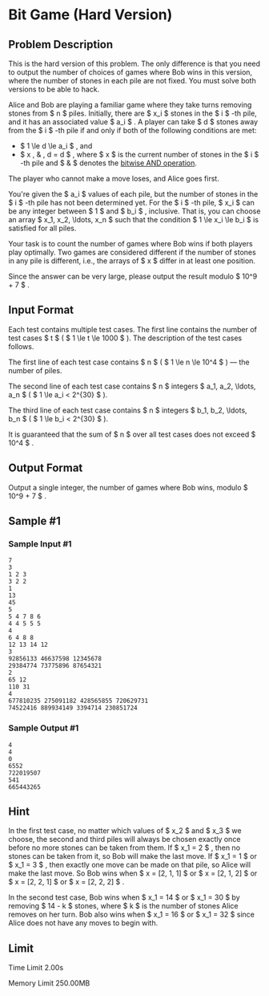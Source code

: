 # Bit Game (Hard Version)

## Problem Description

This is the hard version of this problem. The only difference is that you need to output the number of choices of games where Bob wins in this version, where the number of stones in each pile are not fixed. You must solve both versions to be able to hack.

Alice and Bob are playing a familiar game where they take turns removing stones from $ n $ piles. Initially, there are $ x_i $ stones in the $ i $ -th pile, and it has an associated value $ a_i $ . A player can take $ d $ stones away from the $ i $ -th pile if and only if both of the following conditions are met:

- $ 1 \le d \le a_i $ , and
- $ x \, \& \, d = d $ , where $ x $ is the current number of stones in the $ i $ -th pile and $ \& $ denotes the [bitwise AND operation](https://en.wikipedia.org/wiki/Bitwise_operation#AND).

The player who cannot make a move loses, and Alice goes first.

You're given the $ a_i $ values of each pile, but the number of stones in the $ i $ -th pile has not been determined yet. For the $ i $ -th pile, $ x_i $ can be any integer between $ 1 $ and $ b_i $ , inclusive. That is, you can choose an array $ x_1, x_2, \ldots, x_n $ such that the condition $ 1 \le x_i \le b_i $ is satisfied for all piles.

Your task is to count the number of games where Bob wins if both players play optimally. Two games are considered different if the number of stones in any pile is different, i.e., the arrays of $ x $ differ in at least one position.

Since the answer can be very large, please output the result modulo $ 10^9 + 7 $ .

## Input Format

Each test contains multiple test cases. The first line contains the number of test cases $ t $ ( $ 1 \le t \le 1000 $ ). The description of the test cases follows.

The first line of each test case contains $ n $ ( $ 1 \le n \le 10^4 $ ) — the number of piles.

The second line of each test case contains $ n $ integers $ a_1, a_2, \ldots, a_n $ ( $ 1 \le a_i < 2^{30} $ ).

The third line of each test case contains $ n $ integers $ b_1, b_2, \ldots, b_n $ ( $ 1 \le b_i < 2^{30} $ ).

It is guaranteed that the sum of $ n $ over all test cases does not exceed $ 10^4 $ .

## Output Format

Output a single integer, the number of games where Bob wins, modulo $ 10^9 + 7 $ .

## Sample #1

### Sample Input #1

```
7
3
1 2 3
3 2 2
1
13
45
5
5 4 7 8 6
4 4 5 5 5
4
6 4 8 8
12 13 14 12
3
92856133 46637598 12345678
29384774 73775896 87654321
2
65 12
110 31
4
677810235 275091182 428565855 720629731
74522416 889934149 3394714 230851724
```

### Sample Output #1

```
4
4
0
6552
722019507
541
665443265
```

## Hint

In the first test case, no matter which values of $ x_2 $ and $ x_3 $ we choose, the second and third piles will always be chosen exactly once before no more stones can be taken from them. If $ x_1 = 2 $ , then no stones can be taken from it, so Bob will make the last move. If $ x_1 = 1 $ or $ x_1 = 3 $ , then exactly one move can be made on that pile, so Alice will make the last move. So Bob wins when $ x = [2, 1, 1] $ or $ x = [2, 1, 2] $ or $ x = [2, 2, 1] $ or $ x = [2, 2, 2] $ .

In the second test case, Bob wins when $ x_1 = 14 $ or $ x_1 = 30 $ by removing $ 14 - k $ stones, where $ k $ is the number of stones Alice removes on her turn. Bob also wins when $ x_1 = 16 $ or $ x_1 = 32 $ since Alice does not have any moves to begin with.

## Limit



Time Limit
2.00s

Memory Limit
250.00MB
